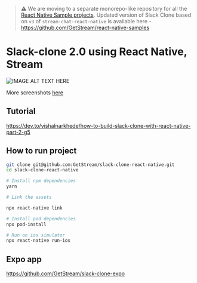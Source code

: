 > ⚠ We are moving to a separate monorepo-like repository for all the [React Native Sample projects](https://github.com/GetStream/react-native-samples). Updated version of Slack Clone based on `v3` of `stream-chat-react-native` is available here - https://github.com/GetStream/react-native-samples

# Slack-clone 2.0 using React Native, Stream

<div style="display: inline">
<img src="https://stream-blog-v2.imgix.net/blog/wp-content/uploads/80af4fbb74a77a4465679f6118af7427/image.png" alt="IMAGE ALT TEXT HERE"/>
</div>

More screenshots [here](https://github.com/GetStream/slack-clone-react-native/tree/master/screenshots/v2)

## Tutorial

https://dev.to/vishalnarkhede/how-to-build-slack-clone-with-react-native-part-2-g5

## How to run project

```sh
git clone git@github.com:GetStream/slack-clone-react-native.git
cd slack-clone-react-native

# Install npm dependencies
yarn

# Link the assets

npx react-native link

# Install pod dependencies
npx pod-install

# Run on ios simulator
npx react-native run-ios
```

## Expo app

https://github.com/GetStream/slack-clone-expo
